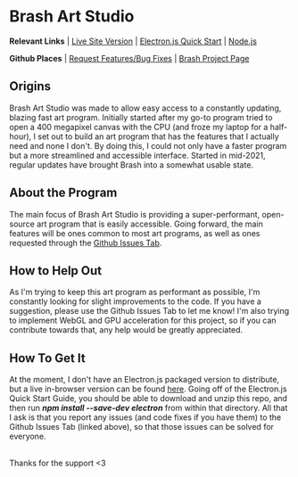 <h1>Brash Art Studio</h1>

<p><strong>Relevant Links</strong> | <a href="https://brash.netlify.app" target="_blank">Live Site Version</a> | <a href="https://www.electronjs.org/docs/latest/tutorial/quick-start" target="_blank">Electron.js Quick Start</a> | <a href="https://nodejs.org/en/">Node.js</a></p>
<p><strong>Github Places</strong> | <a href="https://github.com/OttCS/BrashArtStudio/issues" target="_blank">Request Features/Bug Fixes</a> | <a href="https://github.com/OttCS/BrashArtStudio/projects/1" target="_blank">Brash Project Page</a></p>

<h2>Origins</h2>
<p>Brash Art Studio was made to allow easy access to a constantly updating, blazing fast art program. Initially started after my go-to program tried to open a 400 megapixel canvas with the CPU (and froze my laptop for a half-hour), I set out to build an art program that has the features that I actually need and none I don't. By doing this, I could not only have a faster program but a more streamlined and accessible interface. Started in mid-2021, regular updates have brought Brash into a somewhat usable state.</p>

<h2>About the Program</h2>
<p>The main focus of Brash Art Studio is providing a super-performant, open-source art program that is easily accessible. Going forward, the main features will be ones common to most art programs, as well as ones requested through the <a href="https://github.com/Gravity10/BrashArtStudio/issues">Github Issues Tab</a>.</p>

<h2>How to Help Out</h2>
<p>As I'm trying to keep this art program as performant as possible, I'm constantly looking for slight improvements to the code. If you have a suggestion, please use the Github Issues Tab to let me know! I'm also trying to implement WebGL and GPU acceleration for this project, so if you can contribute towards that, any help would be greatly appreciated.</p>

<h2>How To Get It</h2>
<p>At the moment, I don't have an Electron.js packaged version to distribute, but a live in-browser version can be found <a href="https://https://brash.netlify.app">here</a>. Going off of the Electron.js Quick Start Guide, you should be able to download and unzip this repo, and then run <b><i>npm install --save-dev electron</i></b> from within that directory. All that I ask is that you report any issues (and code fixes if you have them) to the Github Issues Tab (linked above), so that those issues can be solved for everyone.
<br />
<br />
<p>Thanks for the support <3</p>

